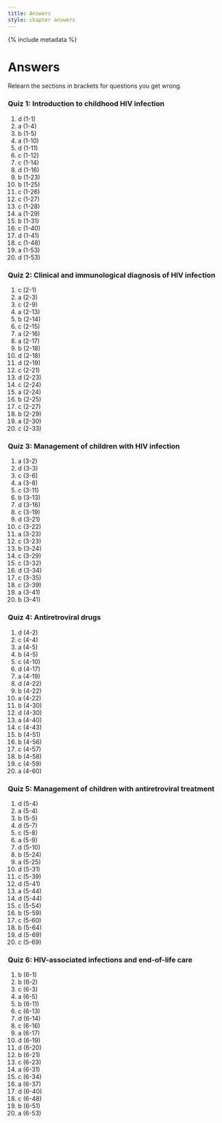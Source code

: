 ```yaml
---
title: Answers
style: chapter answers
---
```


{% include metadata %}

# Answers

Relearn the sections in brackets for questions you get wrong.

### Quiz 1: Introduction to childhood HIV infection

1.	d	(1-1)
2.	a	(1-4)
3.	b	(1-5)
4.	a	(1-10)
5.	d	(1-11)
6.	c	(1-12)
7.	c	(1-14)
8.	d	(1-16)
9.	b	(1-23)
10.	b	(1-25)
11.	c	(1-26)
12.	c	(1-27)
13.	c	(1-28)
14.	a	(1-29)
15.	b	(1-31)
16.	c	(1-40)
17.	d	(1-41)
18.	c	(1-48)
19.	a	(1-53)
20.	d	(1-53)

### Quiz 2: Clinical and immunological diagnosis of HIV infection

1.	c	(2-1)
2.	a	(2-3)
3.	c	(2-9)
4.	a	(2-13)
5.	b	(2-14)
6.	c	(2-15)
7.	a	(2-16)
8.	a	(2-17)
9.	b	(2-18)
10.	d	(2-18)
11.	d	(2-19)
12.	c	(2-21)
13.	d	(2-23)
14.	c	(2-24)
15.	a	(2-24)
16.	b	(2-25)
17.	c	(2-27)
18.	b	(2-29)
19.	a	(2-30)
20.	c	(2-33)

### Quiz 3: Management of children with HIV infection

1.	a	(3-2)
2.	d	(3-3)
3.	c	(3-6)
4.	a	(3-8)
5.	c	(3-11)
6.	b	(3-13)
7.	d	(3-16)
8.	c	(3-19)
9.	d	(3-21)
10.	c	(3-22)
11.	a	(3-23)
12.	c	(3-23)
13.	b	(3-24)
14.	c	(3-29)
15.	c	(3-32)
16.	d	(3-34)
17.	c	(3-35)
18.	c	(3-39)
19.	a	(3-41)
20.	b	(3-41)

### Quiz 4: Antiretroviral drugs

1.	d	(4-2)
2.	c	(4-4)
3.	a	(4-5)
4.	b	(4-5)
5.	c	(4-10)
6.	d	(4-17)
7.	a	(4-19)
8.	d	(4-22)
9.	b	(4-22)
10.	a	(4-22)
11.	b	(4-30)
12.	d	(4-30)
13.	a	(4-40)
14.	c	(4-43)
15.	b	(4-51)
16.	b	(4-56)
17.	c	(4-57)
18.	b	(4-58)
19.	c	(4-59)
20.	a	(4-60)

### Quiz 5: Management of children with antiretroviral treatment

1.	d	(5-4)
2.	a	(5-4)
3.	b	(5-5)
4.	d	(5-7)
5.	c	(5-8)
6.	a	(5-9)
7.	d	(5-10)
8.	b	(5-24)
9.	a	(5-25)
10.	d	(5-31)
11.	c	(5-39)
12.	d	(5-41)
13.	a	(5-44)
14.	d	(5-44)
15.	c	(5-54)
16.	b	(5-59)
17.	c	(5-60)
18.	b	(5-64)
19.	d	(5-69)
20.	c	(5-69)

### Quiz 6: HIV-associated infections and end-of-life care

1.	b	(6-1)
2.	b	(6-2)
3.	c	(6-3)
4.	a	(6-5)
5.	b	(6-11)
6.	c	(6-13)
7.	d	(6-14)
8.	c	(6-16)
9.	a	(6-17)
10.	d	(6-19)
11.	d	(6-20)
12.	b	(6-21)
13.	c	(6-23)
14.	a	(6-31)
15.	c	(6-34)
16.	a	(6-37)
17.	d	(6-40)
18.	c	(6-48)
19.	b	(6-51)
20.	a	(6-53)